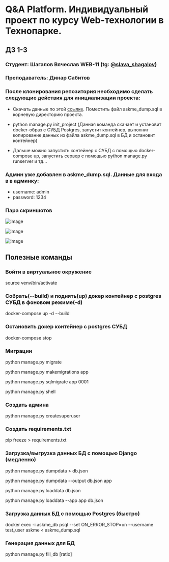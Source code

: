 # Q&A Platform. Индивидуальный проект по курсу Web-технологии в Технопарке.

## ДЗ 1-3

### Студент: Шагалов Вячеслав WEB-11 (tg: [@slava_shagalov](https://t.me/slava_shagalov))

### Преподаватель: Динар Сабитов

### После клонирования репозитория необходимо сделать следующие действия для инициализации проекта:

- Скачать данные по этой [ссылке](https://disk.yandex.ru/d/OLfS_LngrPZWZg). Поместить файл askme_dump.sql в корневую
  директорию проекта.

- python manage.py init_project (Данная команда скачает и установит docker-образ c СУБД Postgres,
  запустит контейнер, выполнит копирование данных из файла askme_dump.sql в БД и остановит контейнер)
  
- Дальше можно запустить контейнер с СУБД с помощью docker-compose up, запустить сервер с 
помощью python manage.py runserver и тд...

### Админ уже добавлен в askme_dump.sql. Данные для входа в в админку:

- username: admin
- password: 1234

### Пара скриншотов

![image](https://user-images.githubusercontent.com/73226654/202084576-59e2c670-b161-4e5a-89a7-e90be05f45d6.png)

![image](https://user-images.githubusercontent.com/73226654/202084769-0e6e4871-a541-4c41-bedd-944112729553.png)

![image](https://user-images.githubusercontent.com/73226654/202084899-8606b272-118a-43d9-979c-7728598c6137.png)

## Полезные команды

### Войти в виртуальное окружение

source venv/bin/activate

### Собрать(--build) и поднять(up) докер контейнер с postgres СУБД в фоновом режиме(-d)

docker-compose up -d --build

### Остановить докер контейнер с postgres СУБД

docker-compose stop

### Миграции

python manage.py migrate

python manage.py makemigrations app

python manage.py sqlmigrate app 0001

python manage.py shell

### Создать админа

python manage.py createsuperuser

### Создать requirements.txt

pip freeze > requirements.txt

### Загрузка/выгрузка данных БД с помощью Django (медленно)

python manage.py dumpdata > db.json

python manage.py dumpdata --output db.json app

python manage.py loaddata db.json

python manage.py loaddata --app app db.json

### Загрузка данных БД с помощью Postgres (быстро)

docker exec -i askme_db psql --set ON_ERROR_STOP=on --username test_user askme < askme_dump.sql

### Генерация данных для БД

python manage.py fill_db [ratio]
